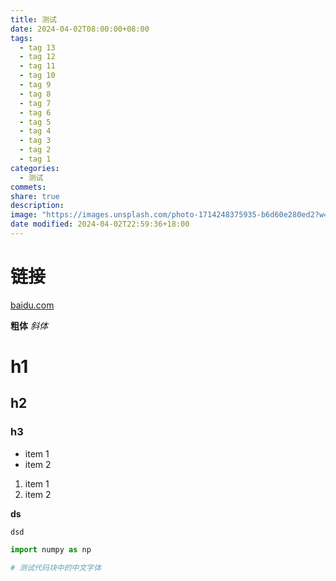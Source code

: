 ```yaml
---
title: 测试
date: 2024-04-02T08:00:00+08:00
tags:
  - tag 13
  - tag 12
  - tag 11
  - tag 10
  - tag 9
  - tag 8
  - tag 7
  - tag 6
  - tag 5
  - tag 4
  - tag 3
  - tag 2
  - tag 1
categories:
  - 测试
commets:
share: true
description:
image: "https://images.unsplash.com/photo-1714248375935-b6d60e280ed2?w=700&auto=format&fit=crop&q=60&ixlib=rb-4.0.3&ixid=M3wxMjA3fDB8MHxlZGl0b3JpYWwtZmVlZHwyM3x8fGVufDB8fHx8fA%3D%3D"
date modified: 2024-04-02T22:59:36+18:00
---
```


# 链接

[baidu.com](http://www.baidu.com)

**粗体**
_斜体_

# h1

## h2

### h3

- item 1
- item 2

1. item 1
2. item 2

**ds**

`dsd`

```python
import numpy as np

# 测试代码块中的中文字体
```
